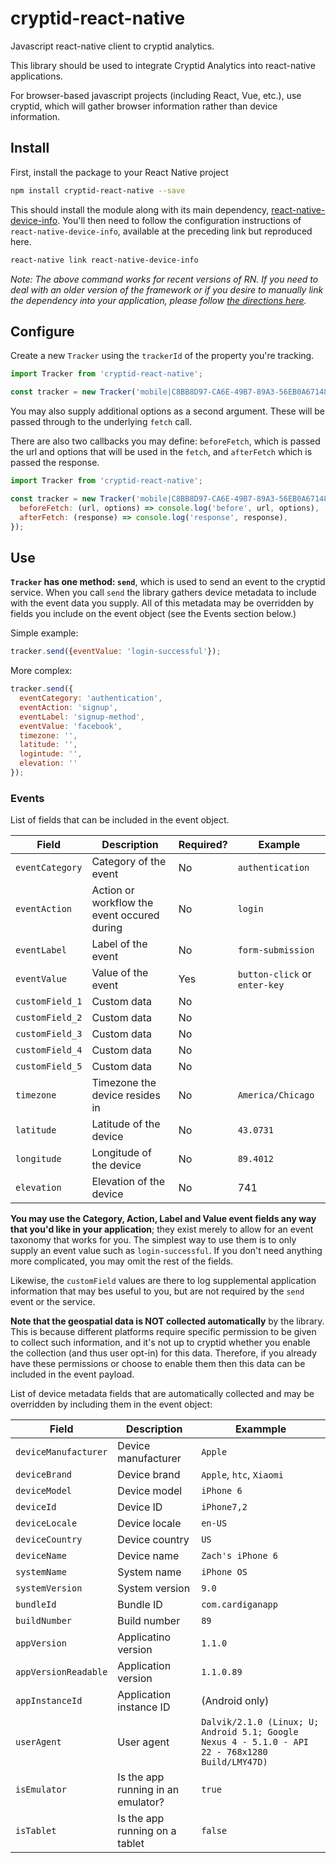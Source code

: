 # cryptid-react-native

Javascript react-native client to cryptid analytics.

This library should be used to integrate Cryptid Analytics into react-native
applications.

For browser-based javascript projects (including React, Vue, etc.), use
cryptid, which will gather browser information rather than device information.

## Install

First, install the package to your React Native project

```bash
npm install cryptid-react-native --save
```

This should install the module along with its main dependency,
[react-native-device-info](https://github.com/rebeccahughes/react-native-device-info).
You'll then need to follow the configuration instructions of
`react-native-device-info`, available at the preceding link but reproduced
here.

```bash
react-native link react-native-device-info
```

_Note: The above command works for recent versions of RN. If you need to deal
with an older version of the framework or if you desire to manually link the
dependency into your application, please follow [the directions
here](https://github.com/rebeccahughes/react-native-device-info)._

## Configure

Create a new `Tracker` using the `trackerId` of the property you're tracking.

```javascript
import Tracker from 'cryptid-react-native';

const tracker = new Tracker('mobile|C8BB8D97-CA6E-49B7-89A3-56EB0A671480');
```

You may also supply additional options as a second argument. These will be
passed through to the underlying `fetch` call.

There are also two callbacks you may define: `beforeFetch`, which is passed the
url and options that will be used in the `fetch`, and `afterFetch` which is
passed the response.

```javascript
import Tracker from 'cryptid-react-native';

const tracker = new Tracker('mobile|C8BB8D97-CA6E-49B7-89A3-56EB0A671480', {
  beforeFetch: (url, options) => console.log('before', url, options),
  afterFetch: (response) => console.log('response', response),
});
```

## Use

**`Tracker` has one method: `send`**, which is used to send an event to the cryptid
service. When you call `send` the library gathers device metadata to include
with the event data you supply. All of this metadata may be overridden by
fields you include on the event object (see the Events section below.)

Simple example:

```javascript
tracker.send({eventValue: 'login-successful'});
```

More complex:

```javascript
tracker.send({
  eventCategory: 'authentication',
  eventAction: 'signup',
  eventLabel: 'signup-method',
  eventValue: 'facebook',
  timezone: '',
  latitude: '',
  logintude: '',
  elevation: ''
});
```

### Events

List of fields that can be included in the event object.

| Field | Description | Required? | Example |
|-------|-------------|-----------|---------|
| `eventCategory` | Category of the event | No | `authentication` |
| `eventAction` | Action or workflow the event occured during | No | `login` |
| `eventLabel` | Label of the event | No | `form-submission` |
| `eventValue` | Value of the event | Yes | `button-click` or `enter-key` |
| `customField_1` | Custom data | No | |
| `customField_2` | Custom data | No | |
| `customField_3` | Custom data | No | |
| `customField_4` | Custom data | No | |
| `customField_5` | Custom data | No | |
| `timezone` | Timezone the device resides in | No | `America/Chicago` |
| `latitude` | Latitude of the device | No | `43.0731` |
| `longitude` | Longitude of the device | No | `89.4012` |
| `elevation` | Elevation of the device | No | 741 |

**You may use the Category, Action, Label and Value event fields any way that
you'd like in your application**; they exist merely to allow for an event
taxonomy that works for you. The simplest way to use them is to only supply an
event value such as `login-successful`. If you don't need anything more
complicated, you may omit the rest of the fields.

Likewise, the `customField` values are there to log supplemental application
information that may bes useful to you, but are not required by the `send`
event or the service.

**Note that the geospatial data is NOT collected automatically** by the
library. This is because different platforms require specific permission to be
given to collect such information, and it's not up to cryptid whether you
enable the collection (and thus user opt-in) for this data. Therefore, if you
already have these permissions or choose to enable them then this data can be
included in the event payload.

List of device metadata fields that are automatically collected and may be
overridden by including them in the event object:

| Field | Description | Exammple |
|-------|-------------|----------|
| `deviceManufacturer` | Device manufacturer | `Apple` |
| `deviceBrand` | Device brand | `Apple`, `htc`, `Xiaomi` |
| `deviceModel` | Device model | `iPhone 6` |
| `deviceId` | Device ID | `iPhone7,2` |
| `deviceLocale` | Device locale | `en-US` |
| `deviceCountry` | Device country | `US` |
| `deviceName` | Device name | `Zach's iPhone 6` |
| `systemName` | System name | `iPhone OS` |
| `systemVersion` | System version | `9.0` |
| `bundleId` | Bundle ID | `com.cardiganapp` |
| `buildNumber` | Build number | `89` |
| `appVersion` | Applicatino version | `1.1.0` |
| `appVersionReadable` | Application version | `1.1.0.89` |
| `appInstanceId` | Application instance ID | (Android only) |
| `userAgent` | User agent | `Dalvik/2.1.0 (Linux; U; Android 5.1; Google Nexus 4 - 5.1.0 - API 22 - 768x1280 Build/LMY47D)` |
| `isEmulator` | Is the app running in an emulator? | `true` |
| `isTablet` | Is the app running on a tablet | `false` |

